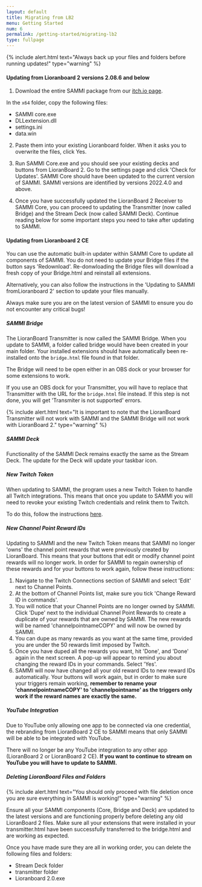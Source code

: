```yaml
---
layout: default
title: Migrating from LB2
menu: Getting Started
num: 6
permalink: /getting-started/migrating-lb2
type: fullpage
---
```


{% include alert.html text="Always back up your files and folders before running updates!" type="warning" %} 

#### Updating from Lioranboard 2 versions 2.08.6 and below
1. Download the entire SAMMI package from our [itch.io page](https://sammisolutions.itch.io/sammi).

In the `x64` folder, copy the following files:
- SAMMI core.exe
- DLLextension.dll
- settings.ini
- data.win

2.  Paste them into your existing Lioranboard folder. When it asks you to overwrite the files, click Yes. 

3. Run SAMMI Core.exe and you should see your existing decks and buttons from LioranBoard 2. Go to the settings page and click 'Check for Updates'. SAMMI Core should have been updated to the current version of SAMMI. SAMMI versions are identified by versions 2022.4.0 and above.

5. Once you have successfully updated the LioranBoard 2 Receiver to SAMMI Core, you can proceed to updating the Transmitter (now called Bridge) and the Stream Deck (now called SAMMI Deck). Continue reading below for some important steps you need to take after updating to SAMMI.

#### Updating from Lioranboard 2 CE
You can use the automatic built-in updater within SAMMI Core to update all components of SAMMI. You do not need to update your Bridge files if the button says 'Redownload'. Re-donwloading the Bridge files will download a fresh copy of your Bridge.html and reinstall all extensions. 

Alternatively, you can also follow the instructions in the 'Updating to SAMMI fromLioranboard 2' section to update your files manually.

Always make sure you are on the latest version of SAMMI to ensure you do not encounter any critical bugs! 
 
<!-- ##### Updating to SAMMI from LioranBoard 2 CE
If you are currently on the Community Edition of LioranBoard 2, updating to SAMMI is easy! From your LioranBoard settings page, click 'Check for Updates' and an update to SAMMI will be available for you to download. SAMMI versions are identified by versions 2022.4.0 and above. 

Once you have successfully updated the LioranBoard 2 receiver to SAMMI Core, you can proceed to updating the Transmitter (now called Bridge) and the Stream Deck (now called SAMMI Deck). 

##### Updating to SAMMI from other versions of LioranBoard 2
If you are currently on a LioranBoard 2 version that does NOT have the CE suffix, the in-built updater will not work. Instead, you will have to follow these steps: 

1. Go to the [SAMMI Solutions GitHub](https://github.com/SAMMISolutions/SAMMI-Official/releases) page and download the entire SAMMI archive. Unzip the archive and extract the files somewhere on your PC. 
2. Pick either the x64 or x86 folder depending on your PC system specifications and copy these three files:
- SAMMI Core.exe
- data.win
- DLLExtension.dll
3. Navigate back to your main LioranBoard 2 folder and paste these three files into your main folder. Choose 'Yes' when the prompt asks you if you want to overwrite your existing files. 
4. Run SAMMI Core.exe and you should see your existing decks and buttons from LioranBoard 2. Go to the settings page and click 'Check for Updates'. SAMMI Core should have been updated to the current version of SAMMI. SAMMI versions are identified by versions 2022.4.0 and above.
5. Once you have successfully updated the LioranBoard 2 Receiver to SAMMI Core, you can proceed to updating the Transmitter (now called Bridge) and the Stream Deck (now called SAMMI Deck). -->

##### SAMMI Bridge
The LioranBoard Transmitter is now called the SAMMI Bridge. When you update to SAMMI, a folder called bridge would have been created in your main folder. Your installed extensions should have automatically been re-installed onto the `bridge.html` file found in that folder. 

The Bridge will need to be open either in an OBS dock or your browser for some extensions to work. 

If you use an OBS dock for your Transmitter, you will have to replace that Transmitter with the URL for the `bridge.html` file instead. If this step is not done, you will get 'Transmiter is not supported' errors.  

{% include alert.html text="It is important to note that the LioranBoard Transmitter will not work with SAMMI and the SAMMI Bridge will not work with LioranBoard 2." type="warning" %} 

##### SAMMI Deck
Functionality of the SAMMI Deck remains exactly the same as the Stream Deck. The update for the Deck will update your taskbar icon. 

##### New Twitch Token
When updating to SAMMI, the program uses a new Twitch Token to handle all Twitch integrations. This means that once you update to SAMMI you will need to revoke your existing Twitch credentials and relink them to Twitch. 

To do this, follow the instructions [here](https://sammi.solutions/docs/integrations/twitch).

##### New Channel Point Reward IDs
Updating to SAMMI and the new Twitch Token means that SAMMI no longer 'owns' the channel point rewards that were previously created by LioranBoard. This means that your buttons that edit or modify channel point rewards will no longer work. In order for SAMMI to regain ownership of these rewards and for your buttons to work again, follow these instructions: 
1. Navigate to the Twitch Connections section of SAMMI and select 'Edit' next to Channel Points.
2. At the bottom of Channel Points list, make sure you tick 'Change Reward ID in commands'. 
3. You will notice that your Channel Points are no longer owned by SAMMI. Click 'Dupe' next to the individual Channel Point Rewards to create a duplicate of your rewards that are owned by SAMMI. The new rewards will be named 'channelpointnameCOPY' and will now be owned by SAMMI. 
4. You can dupe as many rewards as you want at the same time, provided you are under the 50 rewards limit imposed by Twitch.
5. Once you have duped all the rewards you want, hit 'Done', and 'Done' again in the next screen. A pop-up will appear to remind you about changing the reward IDs in your commands. Select 'Yes'. 
6. SAMMI will now have changed all your old reward IDs to new reward IDs automatically. Your buttons will work again, but in order to make sure your triggers remain working, **remember to rename your 'channelpointnameCOPY' to 'channelpointname' as the triggers only work if the reward names are exactly the same.**

##### YouTube Integration
Due to YouTube only allowing one app to be connected via one credential, the rebranding from LioranBoard 2 CE to SAMMI means that only SAMMI will be able to be integrated with YouTube. 

There will no longer be any YouTube integration to any other app (LioranBoard 2 or LioranBoard 2 CE). **If you want to continue to stream on YouTube you will have to update to SAMMI.** 

##### Deleting LioranBoard Files and Folders
{% include alert.html text="You should only proceed with file deletion once you are sure everything in SAMMI is working!" type="warning" %}

Ensure all your SAMMI components (Core, Bridge and Deck) are updated to the latest versions and are functioning properly before deleting any old LioranBoard 2 files. Make sure all your extensions that were installed in your transmitter.html have been successfully transferred to the bridge.html and are working as expected. 

Once you have made sure they are all in working order, you can delete the following files and folders:
- Stream Deck folder
- transmitter folder
- Lioranboard 2.0.exe

